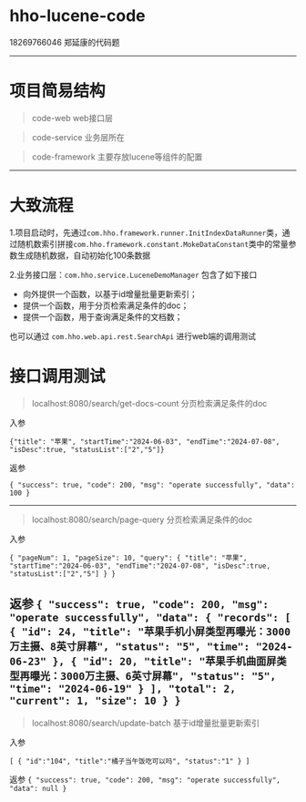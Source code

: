 # hho-lucene-code

18269766046 郑延康的代码题

---

# 项目简易结构

> code-web        web接口层

> code-service 业务层所在

> code-framework 主要存放lucene等组件的配置
---

# 大致流程

1.项目启动时，先通过``com.hho.framework.runner.InitIndexDataRunner``类，通过随机数索引拼接``com.hho.framework.constant.MokeDataConstant``类中的常量参数生成随机数据，自动初始化100条数据

2.业务接口层：``com.hho.service.LuceneDemoManager`` 包含了如下接口

- 向外提供一个函数，以基于id增量批量更新索引；
- 提供一个函数，用于分页检索满足条件的doc；
- 提供一个函数，用于查询满足条件的文档数；

也可以通过 ``com.hho.web.api.rest.SearchApi`` 进行web端的调用测试


# 接口调用测试
>  localhost:8080/search/get-docs-count   分页检索满足条件的doc

入参

``
{"title": "苹果",
"startTime":"2024-06-03",
"endTime":"2024-07-08",
"isDesc":true,
"statusList":["2","5"]}
``

返参

``
{
"success": true,
"code": 200,
"msg": "operate successfully",
"data": 100
}
``

---
>  localhost:8080/search/page-query   分页检索满足条件的doc

入参

``
{
"pageNum": 1,
"pageSize": 10,
"query": {
"title": "苹果",
"startTime":"2024-06-03",
"endTime":"2024-07-08",
"isDesc":true,
"statusList":["2","5"]
}
}
``

返参
``
{
"success": true,
"code": 200,
"msg": "operate successfully",
"data": {
"records": [
{
"id": 24,
"title": "苹果手机小屏类型再曝光：3000万主摄、8英寸屏幕",
"status": "5",
"time": "2024-06-23"
},
{
"id": 20,
"title": "苹果手机曲面屏类型再曝光：3000万主摄、6英寸屏幕",
"status": "5",
"time": "2024-06-19"
}
],
"total": 2,
"current": 1,
"size": 10
}
}
``
---


>  localhost:8080/search/update-batch   基于id增量批量更新索引

入参

``
[
{
"id":"104",
"title":"橘子当午饭吃可以吗",
"status":"1"
}
]
``

返参
``
{
"success": true,
"code": 200,
"msg": "operate successfully",
"data": null
}
``



